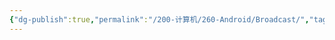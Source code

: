 ```yaml
---
{"dg-publish":true,"permalink":"/200-计算机/260-Android/Broadcast/","tags":["TODO"],"noteIcon":""}
---
```



